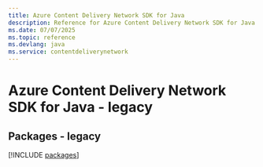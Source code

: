 ```yaml
---
title: Azure Content Delivery Network SDK for Java
description: Reference for Azure Content Delivery Network SDK for Java
ms.date: 07/07/2025
ms.topic: reference
ms.devlang: java
ms.service: contentdeliverynetwork
---
```

# Azure Content Delivery Network SDK for Java - legacy
## Packages - legacy
[!INCLUDE [packages](content-delivery-network-index.md)]